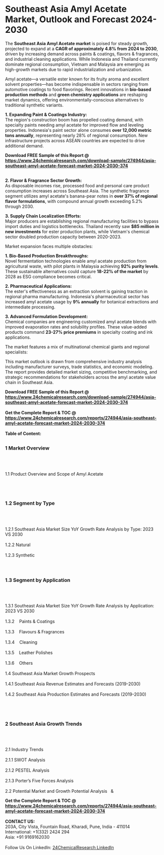 <h1>Southeast Asia Amyl Acetate Market, Outlook and Forecast 2024-2030</h1><p>The <strong>Southeast Asia Amyl Acetate market</strong> is poised for steady growth, projected to expand at a <strong>CAGR of approximately 4.8% from 2024 to 2030</strong>, driven by increasing demand across paints &amp; coatings, flavors &amp; fragrances, and industrial cleaning applications. While Indonesia and Thailand currently dominate regional consumption, Vietnam and Malaysia are emerging as high-growth markets due to rapid industrialization and urbanization.</p><p>Amyl acetate—a versatile ester known for its fruity aroma and excellent solvent properties—has become indispensable in sectors ranging from automotive coatings to food flavorings. Recent innovations in <strong>bio-based production methods</strong> and <strong>green chemistry applications</strong> are reshaping market dynamics, offering environmentally-conscious alternatives to traditional synthetic variants.</p><p><strong>1. Expanding Paint &amp; Coatings Industry:</strong><br>
The region's construction boom has propelled coating demand, with specialty paints needing amyl acetate for improved flow and leveling properties. Indonesia's paint sector alone consumes <strong>over 12,000 metric tons annually</strong>, representing nearly 28% of regional consumption. New infrastructure projects across ASEAN countries are expected to drive additional demand.</p><div><b>Download FREE Sample of this Report @ 
            <a href="https://www.24chemicalresearch.com/download-sample/274944/asia-southeast-amyl-acetate-forecast-market-2024-2030-374">
            https://www.24chemicalresearch.com/download-sample/274944/asia-southeast-amyl-acetate-forecast-market-2024-2030-374</a></b></div><br><p><strong>2. Flavor &amp; Fragrance Sector Growth:</strong><br>
As disposable incomes rise, processed food and personal care product consumption increases across Southeast Asia. The synthetic fragrance segment utilizes amyl acetate's banana-pear notes in <strong>over 37% of regional flavor formulations</strong>, with compound annual growth exceeding 5.2% through 2030.</p><p><strong>3. Supply Chain Localization Efforts:</strong><br>
Major producers are establishing regional manufacturing facilities to bypass import duties and logistics bottlenecks. Thailand recently saw <strong>$85 million in new investments</strong> for ester production plants, while Vietnam's chemical sector doubled production capacity between 2020-2023.</p><p>Market expansion faces multiple obstacles:</p><p><strong>1. Bio-Based Production Breakthroughs:</strong><br>
Novel fermentation technologies enable amyl acetate production from agricultural waste, with pilot plants in Malaysia achieving <strong>92% purity levels</strong>. These sustainable alternatives could capture <strong>18-22% of the market</strong> by 2028 as ESG compliance becomes critical.</p><p><strong>2. Pharmaceutical Applications:</strong><br>
The ester's effectiveness as an extraction solvent is gaining traction in regional pharma manufacturing. Indonesia's pharmaceutical sector has increased amyl acetate usage by <strong>9% annually</strong> for botanical extractions and intermediate processing.</p><p><strong>3. Advanced Formulation Development:</strong><br>
Chemical companies are engineering customized amyl acetate blends with improved evaporation rates and solubility profiles. These value-added products command <strong>23-27% price premiums</strong> in specialty coating and ink applications.</p><p>The market features a mix of multinational chemical giants and regional specialists:</p><p>This market outlook is drawn from comprehensive industry analysis including manufacturer surveys, trade statistics, and economic modeling. The report provides detailed market sizing, competitive benchmarking, and strategic recommendations for stakeholders across the amyl acetate value chain in Southeast Asia.</p><div><b>Download FREE Sample of this Report @ 
            <a href="https://www.24chemicalresearch.com/download-sample/274944/asia-southeast-amyl-acetate-forecast-market-2024-2030-374">
            https://www.24chemicalresearch.com/download-sample/274944/asia-southeast-amyl-acetate-forecast-market-2024-2030-374</a></b></div><br><div><b>Get the Complete Report & TOC @ 
            <a href="https://www.24chemicalresearch.com/reports/274944/asia-southeast-amyl-acetate-forecast-market-2024-2030-374">
            https://www.24chemicalresearch.com/reports/274944/asia-southeast-amyl-acetate-forecast-market-2024-2030-374</a></b></div><br>
            <b>Table of Content:</b><p><h2><span style="font-size:16px"><strong>1 Market Overview&nbsp;&nbsp; &nbsp;</strong></span></h2><br />
<br />
<p>1.1 Product Overview and Scope of Amyl Acetate&nbsp;</p><br />
<br />
<h2><strong><span style="font-size:16px">1.2 Segment by Type&nbsp;&nbsp; &nbsp;</span></strong></h2><br />
<br />
<p>1.2.1 Southeast Asia Market Size YoY Growth Rate Analysis by Type: 2023 VS 2030&nbsp;&nbsp; &nbsp;<br /><br />
1.2.2 Natural&nbsp;&nbsp; &nbsp;<br /><br />
1.2.3 Synthetic<br /><br />
<br />
<h2><span style="font-size:16px"><strong>1.3 Segment by Application&nbsp;&nbsp;</strong></span></h2><br />
<br />
<p>1.3.1 Southeast Asia Market Size YoY Growth Rate Analysis by Application: 2023 VS 2030&nbsp;&nbsp; &nbsp;<br /><br />
1.3.2&nbsp;&nbsp; &nbsp;Paints & Coatings<br /><br />
1.3.3&nbsp;&nbsp; &nbsp;Flavours & Fragrances<br /><br />
1.3.4&nbsp;&nbsp; &nbsp;Cleaning<br /><br />
1.3.5&nbsp;&nbsp; &nbsp;Leather Polishes<br /><br />
1.3.6&nbsp;&nbsp; &nbsp;Others<br /><br />
1.4 Southeast Asia Market Growth Prospects&nbsp;&nbsp; &nbsp;<br /><br />
1.4.1 Southeast Asia Revenue Estimates and Forecasts (2019-2030)&nbsp;&nbsp; &nbsp;<br /><br />
1.4.2 Southeast Asia Production Estimates and Forecasts (2019-2030)&nbsp;&nbsp;</p><br />
<br />
<h2><span style="font-size:16px"><strong>2 Southeast Asia Growth Trends&nbsp;&nbsp; &nbsp;</strong></span></h2><br />
<br />
<p>2.1 Industry Trends&nbsp;&nbsp; &nbsp;<br /><br />
2.1.1 SWOT Analysis&nbsp;&nbsp; &nbsp;<br /><br />
2.1.2 PESTEL Analysis&nbsp;&nbsp; &nbsp;<br /><br />
2.1.3 Porter&rsquo;s Five Forces Analysis&nbsp;&nbsp; &nbsp;<br /><br />
2.2 Potential Market and Growth Potential Analysis&nbsp;&nbsp; &</p><div><b>Get the Complete Report & TOC @ 
            <a href="https://www.24chemicalresearch.com/reports/274944/asia-southeast-amyl-acetate-forecast-market-2024-2030-374">
            https://www.24chemicalresearch.com/reports/274944/asia-southeast-amyl-acetate-forecast-market-2024-2030-374</a></b></div><br><b>CONTACT US:</b><br>
            203A, City Vista, Fountain Road, Kharadi, Pune, India - 411014<br>
            International: +1(332) 2424 294<br>
            Asia: +91 9169162030 <br><br>
            Follow Us On LinkedIn: <a href="https://www.linkedin.com/company/24chemicalresearch/">24ChemicalResearch LinkedIn</a>